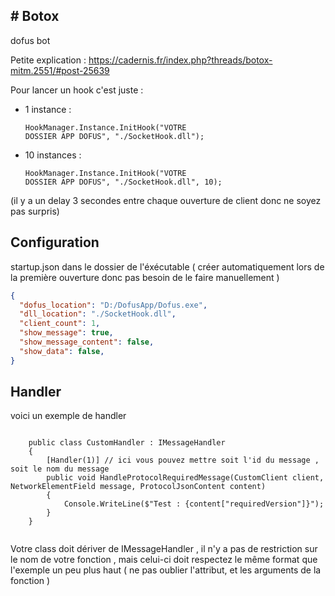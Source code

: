 <h2># Botox</h2>
dofus bot

Petite explication : https://cadernis.fr/index.php?threads/botox-mitm.2551/#post-25639

Pour lancer un hook c'est juste : </br>
  - 1 instance : <pre><code class='language-cs'>HookManager.Instance.InitHook("VOTRE DOSSIER APP DOFUS", "./SocketHook.dll");</code></pre> 
  
  - 10 instances : <pre><code class='language-cs'>HookManager.Instance.InitHook("VOTRE DOSSIER APP DOFUS", "./SocketHook.dll", 10); </code></pre> 
  
  (il y a un delay 3 secondes entre chaque ouverture de client donc ne soyez pas surpris) </br> 

<h2> Configuration </h2>

startup.json dans le dossier de l'éxécutable ( créer automatiquement lors de la première ouverture donc pas besoin de le faire manuellement )
```json
{
  "dofus_location": "D:/DofusApp/Dofus.exe",
  "dll_location": "./SocketHook.dll",
  "client_count": 1,
  "show_message": true,
  "show_message_content": false,
  "show_data": false,
}
```

<h2> Handler </h2>

voici un exemple de handler

<pre><code class='language-cs'>
    public class CustomHandler : IMessageHandler
    {
        [Handler(1)] // ici vous pouvez mettre soit l'id du message , soit le nom du message
        public void HandleProtocolRequiredMessage(CustomClient client, NetworkElementField message, ProtocolJsonContent content)
        {
            Console.WriteLine($"Test : {content["requiredVersion"]}");
        }
    }
    </code></pre> 

Votre class doit dériver de IMessageHandler , il n'y a pas de restriction sur le nom de votre fonction , mais celui-ci doit respectez le même format que l'exemple un peu plus haut ( ne pas oublier l'attribut, et les arguments de la fonction )
